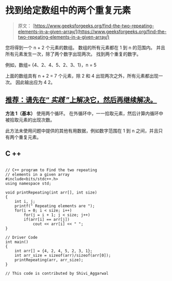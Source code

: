 # 找到给定数组中的两个重复元素

> 原文： [https://www.geeksforgeeks.org/find-the-two-repeating-elements-in-a-given-array/](https://www.geeksforgeeks.org/find-the-two-repeating-elements-in-a-given-array/)

您将得到一个 n + 2 个元素的数组。 数组的所有元素都在 1 到 n 的范围内。 并且所有元素发生一次，除了两个数字出现两次。 找到两个重复的数字。

例如，数组= {4、2、4、5、2、3、1}，n = 5

上面的数组具有 n + 2 = 7 个元素，除 2 和 4 出现两次之外，所有元素都出现一次。 因此输出应为 4 2。

## [推荐：请先在“ ***<u>实践</u>*** ”上解决它，然后再继续解决。](https://practice.geeksforgeeks.org/problems/two-repeated-elements/0)

**方法 1（基本）**
使用两个循环。 在外循环中，一一拾取元素，然后计算内循环中被拾取元素的出现次数。

此方法未使用问题中提供的其他有用数据，例如数字范围在 1 到 n 之间，并且只有两个重复元素。

## C ++

```

// C++ program to Find the two repeating  
// elements in a given array 
#include<bits/stdc++.h> 
using namespace std; 

void printRepeating(int arr[], int size) 
{ 
    int i, j; 
    printf(" Repeating elements are "); 
    for(i = 0; i < size; i++) 
        for(j = i + 1; j < size; j++) 
        if(arr[i] == arr[j]) 
            cout << arr[i] << " "; 
}  

// Driver Code 
int main() 
{ 
    int arr[] = {4, 2, 4, 5, 2, 3, 1}; 
    int arr_size = sizeof(arr)/sizeof(arr[0]);  
    printRepeating(arr, arr_size); 
} 

// This code is contributed by Shivi_Aggarwal 

```